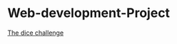 # Web-development-Project

  <a href="https://vishaltiwari510.github.io/Web-development-Project/The%20Dicce%20Game/dicee.html">The dice challenge </a>
